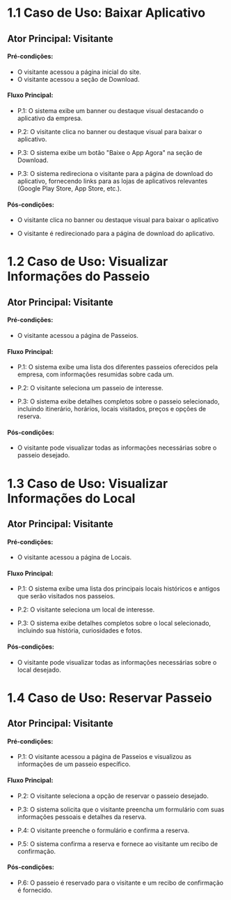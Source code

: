 # 1.1 Caso de Uso: Baixar Aplicativo

## Ator Principal: Visitante

#### Pré-condições:

- O visitante acessou a página inicial do site.
- O visitante acessou a seção de Download.


#### Fluxo Principal:

- P.1:  O sistema exibe um banner ou destaque visual destacando o aplicativo da empresa.

- P.2: O visitante clica no banner ou destaque visual  para baixar o aplicativo.

- P.3: O sistema exibe um botão "Baixe o App Agora" na seção de Download.

- P.3: O sistema redireciona o visitante para a página de download do aplicativo, fornecendo links para as lojas de aplicativos relevantes (Google Play Store, App Store, etc.).

#### Pós-condições:

- O visitante clica no banner ou destaque visual para baixar o aplicativo

- O visitante é redirecionado para a página de download do aplicativo.


# 1.2 Caso de Uso: Visualizar Informações do Passeio

## Ator Principal: Visitante

#### Pré-condições:

- O visitante acessou a página de Passeios.

#### Fluxo Principal:

- P.1: O sistema exibe uma lista dos diferentes passeios oferecidos pela empresa, com
 informações resumidas sobre cada um.

- P.2: O visitante seleciona um passeio de interesse.

- P.3: O sistema exibe detalhes completos sobre o passeio selecionado, incluindo itinerário,
 horários, locais visitados, preços e opções de reserva.

#### Pós-condições:


- O visitante pode visualizar todas as informações necessárias sobre o passeio desejado.

# 1.3 Caso de Uso: Visualizar Informações do Local

## Ator Principal: Visitante

#### Pré-condições:

- O visitante acessou a página de Locais.

#### Fluxo Principal:

- P.1: O sistema exibe uma lista dos principais locais históricos e antigos que serão visitados nos passeios.

- P.2: O visitante seleciona um local de interesse.

- P.3: O sistema exibe detalhes completos sobre o local selecionado, incluindo sua história, curiosidades e fotos.

#### Pós-condições:

- O visitante pode visualizar todas as informações necessárias sobre o local desejado.

# 1.4 Caso de Uso: Reservar Passeio

## Ator Principal: Visitante

#### Pré-condições:

- P.1: O visitante acessou a página de Passeios e visualizou as informações de um passeio específico.

#### Fluxo Principal:

- P.2: O visitante seleciona a opção de reservar o passeio desejado.
 
- P.3: O sistema solicita que o visitante preencha um formulário com suas informações pessoais e detalhes da reserva.

- P.4: O visitante preenche o formulário e confirma a reserva.

- P.5: O sistema confirma a reserva e fornece ao visitante um recibo de confirmação.

#### Pós-condições:

- P.6: O passeio é reservado para o visitante e um recibo de confirmação é fornecido.

